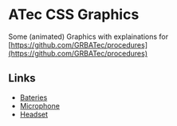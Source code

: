 # ATec CSS Graphics

Some (animated) Graphics with explainations for [https://github.com/GRBATec/procedures](https://github.com/GRBATec/procedures)

## Links

- [Bateries](https://barsch2006.github.io/atec-css-graphics/bateries/)
- [Microphone](https://barsch2006.github.io/atec-css-graphics/microphone/)
- [Headset](https://barsch2006.github.io/atec-css-graphics/headset/)
